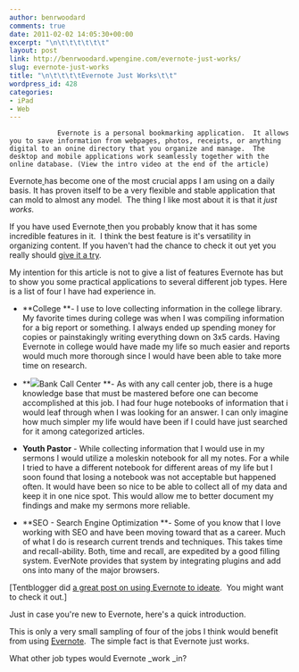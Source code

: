 ```yaml
---
author: benrwoodard
comments: true
date: 2011-02-02 14:05:30+00:00
excerpt: "\n\t\t\t\t\t\t"
layout: post
link: http://benrwoodard.wpengine.com/evernote-just-works/
slug: evernote-just-works
title: "\n\t\t\t\tEvernote Just Works\t\t"
wordpress_id: 428
categories:
- iPad
- Web
---
```



				Evernote is a personal bookmarking application.  It allows you to save information from webpages, photos, receipts, or anything digital to an onine directory that you organize and manage.  The desktop and mobile applications work seamlessly together with the online database. (View the intro video at the end of the article)

Evernote[ ](http://evernote.com/)has become one of the most crucial apps I am using on a daily basis. It has proven itself to be a very flexible and stable application that can mold to almost any model.  The thing I like most about it is that it _just works._

If you have used Evernote[ ](http://www.evernote.com/)then you probably know that it has some incredible features in it.  I think the best feature is it's versatility in organizing content.  If you haven't had the chance to check it out yet you really should [give it a try](http://www.evernote.com/).

My intention for this article is not to give  a list of features Evernote has but to show you some practical applications to several different job types.  Here is a list of four I have had experience in.

<!-- more -->



	
  * **College **- I use to love collecting information in the college library.  My favorite times during college was when I was compiling information for a big report or something.  I always ended up spending money for copies or painstakingly writing everything down on 3x5 cards.  Having Evernote in college would have made my life so much easier and reports would much more thorough since I would have been able to take more time on research.



	
  * **[![](http://benrwoodard.com/wp-content/uploads/2011/02/call-center-287x300.jpg)](http://benrwoodard.com/wp-content/uploads/2011/02/call-center.jpg)Bank Call Center **- As with any call  center job, there is a huge knowledge base that must be mastered before one can become accomplished at this job.  I had four huge notebooks of information that i would leaf through when I was looking for an answer.  I can only imagine how much simpler my life would have been if I could have just searched for it among categorized articles.



	
  * **Youth Pastor** - While collecting information that I would use in my sermons I would utilize a moleskin notebook for all my notes.  For a while I tried to have a different notebook for different areas of my life but I soon found that losing a notebook was not acceptable but happened often.  It would have been so nice to be able to collect all of my data and keep it in one nice spot.  This would allow me to better document my findings and make my sermons more reliable.



	
  * **SEO - Search Engine Optimization **- Some of you know that I love working with SEO and have been moving toward that as a career.  Much of what I do is research current trends and techniques.  This takes time and recall-ability.  Both, time and recall, are expedited by a good filling system.  EverNote provides that system by integrating plugins and add ons into many of the major browsers.


[Tentblogger did [a great post on using Evernote to ideate](http://tentblogger.com/evernote/).  You might want to check it out.]

Just in case you're new to Evernote, here's a quick introduction.


This is only a very small sampling of four of the jobs I think would benefit from using [Evernote](http://www.evernote.com/).  The simple fact is that Evernote just works.

What other job types would Evernote _work _in?		
